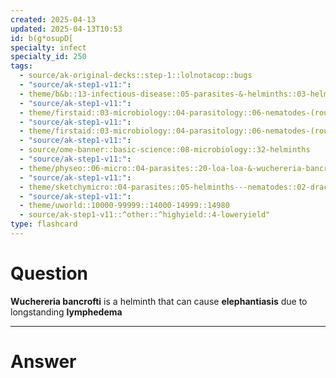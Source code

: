 ```yaml
---
created: 2025-04-13
updated: 2025-04-13T10:53
id: b(g*osupD[
specialty: infect
specialty_id: 250
tags:
  - source/ak-original-decks::step-1::lolnotacop::bugs
  - "source/ak-step1-v11:": 
  - theme/b&b::13-infectious-disease::05-parasites-&-helminths::03-helminths
  - "source/ak-step1-v11:": 
  - theme/firstaid::03-microbiology::04-parasitology::06-nematodes-(roundworms)
  - "source/ak-step1-v11:": 
  - theme/firstaid::03-microbiology::04-parasitology::06-nematodes-(roundworms)::wuchereria-bancrofti
  - "source/ak-step1-v11:": 
  - source/ome-banner::basic-science::08-microbiology::32-helminths
  - "source/ak-step1-v11:": 
  - theme/physeo::06-micro::04-parasites::20-loa-loa-&-wuchereria-bancrofti
  - "source/ak-step1-v11:": 
  - theme/sketchymicro::04-parasites::05-helminths---nematodes::02-dracunculus-medinensis,-wuchereria-bancrofti,-onchocerca-volvulus,-toxocara-canis,-loa-loa-(tissue-nematodes)
  - "source/ak-step1-v11:": 
  - theme/uworld::10000-99999::14000-14999::14980
  - source/ak-step1-v11::^other::^highyield::4-loweryield"
type: flashcard
---
```


# Question
**Wuchereria bancrofti** is a helminth that can cause **elephantiasis** due to longstanding **lymphedema**

---

# Answer
